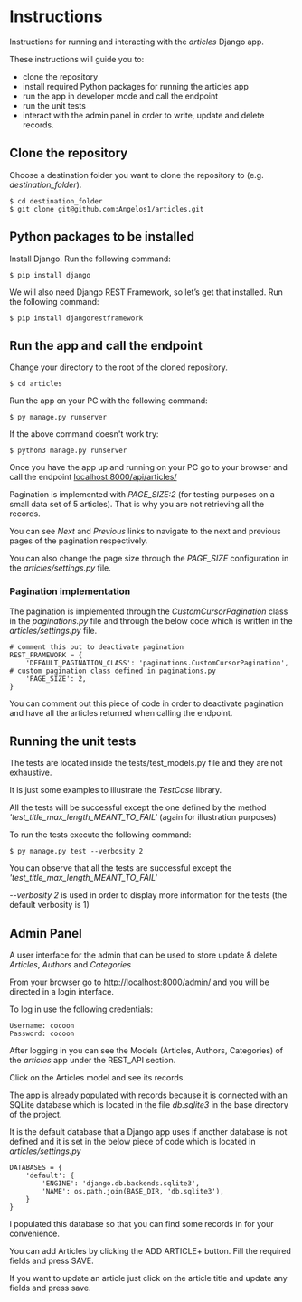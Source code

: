 # Instructions

Instructions for running and interacting with the *articles* Django app.

These instructions will guide you to:
* clone the repository
* install required Python packages for running the articles app 
* run the app in developer mode and call the endpoint
* run the unit tests
* interact with the admin panel in order to write, update and delete records.

## Clone the repository
Choose a destination folder you want to clone the repository to (e.g. *destination_folder*).
```
$ cd destination_folder
$ git clone git@github.com:Angelos1/articles.git
```

## Python packages to be installed

Install Django. Run the following command:
```
$ pip install django
```
We will also need Django REST Framework, so let’s get that installed.
Run the following command:

```
$ pip install djangorestframework
```

## Run the app and call the endpoint

Change your directory to the root of the cloned repository.
```
$ cd articles
```
Run the app on your PC with the following command:

```
$ py manage.py runserver
```
If the above command doesn't work try:
```
$ python3 manage.py runserver
```

Once you have the app up and running on your PC go to your browser and call the 
endpoint [localhost:8000/api/articles/](localhost:8000/api/articles/) 

Pagination is implemented with *PAGE_SIZE:2* (for testing purposes on a small data set of 5 articles). That 
is why you are not retrieving all the records.

You can see *Next* and *Previous* links to navigate to the next and previous pages of the pagination respectively.

You can also change the page size through the *PAGE_SIZE* configuration in the *articles/settings.py* file.

### Pagination implementation
The pagination is implemented through the *CustomCursorPagination* class in the *paginations.py* file and through the below 
code which is written in the *articles/settings.py* file.

```
# comment this out to deactivate pagination
REST_FRAMEWORK = {
    'DEFAULT_PAGINATION_CLASS': 'paginations.CustomCursorPagination', # custom pagination class defined in paginations.py
    'PAGE_SIZE': 2,
}
```

You can comment out this piece of code in order to deactivate pagination and have all the articles returned when calling 
the endpoint.

## Running the unit tests

The tests are located inside the tests/test_models.py file and they are not exhaustive.

It is just some examples to illustrate the *TestCase* library.

All the tests will be successful except the one defined by the method *'test_title_max_length_MEANT_TO_FAIL'* (again for illustration purposes)

To run the tests execute the following command:
```
$ py manage.py test --verbosity 2
```
You can observe that all the tests are successful except the *'test_title_max_length_MEANT_TO_FAIL'*

*--verbosity 2* is used in order to display more information for the tests (the default verbosity is 1)


## Admin Panel

A user interface for the admin that can be used to store update & delete *Articles*, *Authors* and *Categories*

From your browser go to [http://localhost:8000/admin/](http://localhost:8000/admin/) and you will be directed in a login interface.

To log in use the following credentials:
```
Username: cocoon
Password: cocoon
```
After logging in you can see the Models (Articles, Authors, Categories) of the *articles* app under the REST_API section.

Click on the Articles model and see its records.

The app is already populated with records because it is connected with an SQLite 
database which is located in the file *db.sqlite3* in the base directory of the project.

It is the default database that a Django app uses if another database is not defined and it is set in the below piece 
of code which is located in *articles/settings.py*
```
DATABASES = {
    'default': {
        'ENGINE': 'django.db.backends.sqlite3',
        'NAME': os.path.join(BASE_DIR, 'db.sqlite3'),
    }
}
```
I populated this database so that you can find some records in for your convenience. 

You can add Articles by clicking the ADD ARTICLE+ button. Fill the required fields and press SAVE.

If you want to update an article just click on the article title and update any fields and press save.
